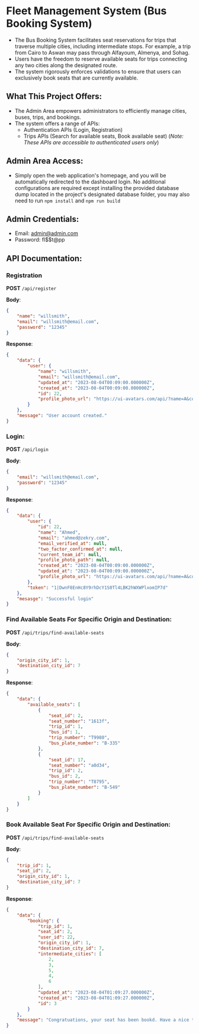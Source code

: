 # Fleet Management System (Bus Booking System)
- The Bus Booking System facilitates seat reservations for trips that traverse multiple cities, including intermediate stops. For example, a trip from Cairo to Aswan may pass through Alfayoum, Almenya, and Sohag.
- Users have the freedom to reserve available seats for trips connecting any two cities along the designated route.
- The system rigorously enforces validations to ensure that users can exclusively book seats that are currently available.
## What This Project Offers:

- The Admin Area empowers administrators to efficiently manage cities, buses, trips, and bookings.
- The system offers a range of APIs:
  - Authentication APIs (Login, Registration)
  - Trips APIs (Search for available seats, Book available seat) (*Note: These APIs are accessible to authenticated users only*)

## Admin Area Access:

- Simply open the web application's homepage, and you will be automatically redirected to the dashboard login. No additional configurations are required except installing the provided database dump located in the project's designated database folder, you may also need to run ``` npm install ```  and  ``` npm run build ```

## Admin Credentials:

- Email: admin@admin.com
- Password: fl$$t@pp
## API Documentation:

### Registration

**POST** `/api/register`

**Body**:

```json
{
    "name": "willsmith",
    "email": "willsmith@email.com",
    "password": "12345"
}
```
**Response**:
```json
{
    "data": {
        "user": {
            "name": "willsmith",
            "email": "willsmith@email.com",
            "updated_at": "2023-08-04T00:09:00.000000Z",
            "created_at": "2023-08-04T00:09:00.000000Z",
            "id": 22,
            "profile_photo_url": "https://ui-avatars.com/api/?name=A&color=7F9CF5&background=EBF4FF"
        }
    },
    "message": "User account created."
}
```

### Login:
**POST** `/api/login`

**Body**:

```json
{
    "email": "willsmith@email.com",
    "password": "12345"
}
```

**Response**:
```json
{
    "data": {
        "user": {
            "id": 22,
            "name": "Ahmed",
            "email": "ahmed@zekry.com",
            "email_verified_at": null,
            "two_factor_confirmed_at": null,
            "current_team_id": null,
            "profile_photo_path": null,
            "created_at": "2023-08-04T00:09:00.000000Z",
            "updated_at": "2023-08-04T00:09:00.000000Z",
            "profile_photo_url": "https://ui-avatars.com/api/?name=A&color=7F9CF5&background=EBF4FF"
        },
        "token": "1|DwnF8EnHc8Y9rhDcY1S0Tl4LBK2hWXWPlxomIP7d"
    },
    "mesasge": "Successful login"
}
```

### Find Available Seats For Specific Origin and Destination:
**POST** `/api/trips/find-available-seats`

**Body**:

```json
{
    "origin_city_id": 1,
    "destination_city_id": 7
}
```

**Response**:
```json
{
    "data": {
        "available_seats": [
            {
                "seat_id": 2,
                "seat_number": "1613f",
                "trip_id": 1,
                "bus_id": 1,
                "trip_number": "T9980",
                "bus_plate_number": "B-335"
            },
            {
                "seat_id": 17,
                "seat_number": "a0d34",
                "trip_id": 2,
                "bus_id": 2,
                "trip_number": "T8795",
                "bus_plate_number": "B-549"
            }
        ]
    }
}
```

### Book Available Seat For Specific Origin and Destination:
**POST** `/api/trips/find-available-seats`

**Body**:

```json
{
    "trip_id": 1,
    "seat_id": 2,
    "origin_city_id": 1,
    "destination_city_id": 7
}
```

**Response**:
```json
{
    "data": {
        "booking": {
            "trip_id": 1,
            "seat_id": 2,
            "user_id": 22,
            "origin_city_id": 1,
            "destination_city_id": 7,
            "intermediate_cities": [
                2,
                3,
                5,
                4,
                6
            ],
            "updated_at": "2023-08-04T01:09:27.000000Z",
            "created_at": "2023-08-04T01:09:27.000000Z",
            "id": 3
        }
    },
    "message": "Congratuations, your seat has been bookd. Have a nice trip :)"
}
```
